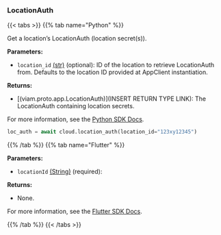 ### LocationAuth

{{< tabs >}}
{{% tab name="Python" %}}

Get a location’s LocationAuth (location secret(s)).

**Parameters:**

- `location_id` [(str)](<INSERT PARAM TYPE LINK>) (optional): ID of the location to retrieve LocationAuth from. Defaults to the location ID provided at AppClient instantiation.

**Returns:**

- [(viam.proto.app.LocationAuth)](INSERT RETURN TYPE LINK): The LocationAuth containing location secrets.

For more information, see the [Python SDK Docs](https://python.viam.dev/autoapi/viam/app/app_client/index.html#viam.app.app_client.AppClient.location_auth).

``` python {class="line-numbers linkable-line-numbers"}
loc_auth = await cloud.location_auth(location_id="123xy12345")
```

{{% /tab %}}
{{% tab name="Flutter" %}}

**Parameters:**

- `locationId` [(String)](https://api.flutter.dev/flutter/dart-core/String-class.html) (required):

**Returns:**

- None.

For more information, see the [Flutter SDK Docs](https://flutter.viam.dev/viam_protos.app.app/AppServiceClient/locationAuth.html).

{{% /tab %}}
{{< /tabs >}}
